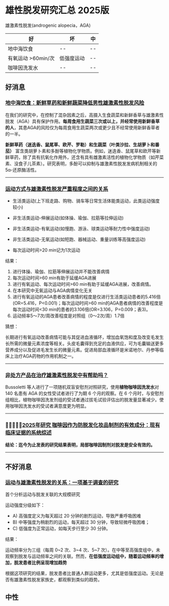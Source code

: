 # 雄性脱发研究汇总 2025版

雄激素性脱发(androgenic alopecia，AGA)

| 好 | 坏 | 中 |
|--------|--------|--------|
| 地中海饮食  | --  | --  |
| 有氧运动 >60min/次  | 低强度运动  | --  |
|咖啡因洗发水|--|--|

## 好消息

### [地中海饮食：新鲜草药和新鲜蔬菜降低男性雄激素性脱发风险](https://pubmed.ncbi.nlm.nih.gov/29181579/)

在我们的研究中，在控制了混杂因素之后，高摄入生食蔬菜和新鲜香草与雄激素性脱发（AGA）具有保护作用。**每周食用生蔬菜三次或以上，并经常使用新鲜香草的人**，其患AGA的风险仅为每周食用生蔬菜两次或更少且不经常使用新鲜香草者的一半。

**新鲜草药（迷迭香、鼠尾草、欧芹、罗勒）和生蔬菜（叶类沙拉、生胡萝卜和番茄）** 富含类胡萝卜素和多酚等植物化学物质。例如，迷迭香、鼠尾草和欧芹等新鲜草药，除了具有抗氧化作用外，还含有具有雌激素活性的植物化学物质（如芹菜素、没食子儿茶素）。研究表明，多酚可以抑制与雄激素性脱发发病机制相关的 5α-还原酶活性。
***

### [运动方式与雄激素性脱发严重程度之间的关系](https://pubmed.ncbi.nlm.nih.gov/34382589/)
* 生活类运动(上下班走路、购物、骑车等日常生活体能类运动，此类运动强度较小)
* 非生活类运动-伸展运动(如体操、瑜伽、拉筋等拉伸运动)
* 非生活类运动-有氧运动(如慢跑、游泳、球类运动等耐力性中强度运动)
* 非生活类运动-无氧运动(如短跑、器械运动、重量训练等高强度运动)

* 每次运动时间>20 min记为1次运动

结果：

1. 进行体操、瑜伽、拉筋等伸展运动并不能改善病情
2. 每次运动时间>60 min有助于延缓AGA进展
3. 进行有氧运动、每次运动时间>60 min有助于延缓AGA进展，改善病情。
4. 在本研究中无氧运动与AGA病情变化无关
5. 进行有氧运动的AGA患者改善病情的程度是仅进行生活类运动患者的5.416倍(OR=5.416，P<0.001)；每次运动时间>60 min的AGA患者病情的改善程度是每次运动时间<30 min的患者的3.106倍(OR=3.106，P=0.009；表3)。
6. 运动频率5～7次/周改善程度是对照组（0～2次/周）1.7倍

猜想：

长期进行有氧运动改善病情可能与其促进血液循环，增加血氧饱和度及改变毛发生长所需的微量元素浓度等相关。头皮毛囊得到充足的血液供应，可为毛囊输送更多营养成分以及促进毛发生长的微量元素。促进局部血液循环是米诺地尔、丹参等临床上治疗AGA药物的作用机制之一。

***

### [非处方产品在治疗雄激素性脱发中有帮助吗？](https://pubmed.ncbi.nlm.nih.gov/40475103/)

Bussoletti 等人进行了一项随机双盲安慰剂对照研究，使用**植物咖啡因洗发水**对 140 名患有 AGA 的女性受试者进行了为期 6 个月的观察。在 6 个月时，与安慰剂组相比，植物咖啡因洗发剂组的受试者通过拔毛试验评估出的脱发量显著减少。使用咖啡因洗发水的受试者满意度更为明显。

***

### 🌟🌟🌟🌟🌟[2025年研究 咖啡因作为防脱发化妆品制剂的有效成分：现有临床证据的系统综述](https://pubmed.ncbi.nlm.nih.gov/39997270/)
**结论：迄今为止发表的研究结果表明，局部咖啡因制剂对脱发是安全有效的。**

***

## 不好消息

### [运动与雄激素性脱发的关系：一项基于调查的研究](https://pmc.ncbi.nlm.nih.gov/articles/PMC5500728/)

首个分析运动与脱发关联的大规模研究

运动强度分级如下：
* A) 高强度定义为每天超过 20 分钟的剧烈运动，导致严重呼吸困难
* B) 中等强度为稍剧烈的运动，每天超过 30 分钟，导致轻微呼吸困难；
* C) 低强度为正常运动，如每天步行至少 30 分钟。

结果：

运动频率分为三组（每周 0~2 次、3~4 次、5~7 次）。在中等至高强度组中，未观察到脱发与运动频率之间的关联。然而，**在低强度运动组中，随着运动频率的增加，脱发患者比例呈现增加趋势** 

根据这项研究的结果，脱发患者比普通人群运动更多，尤其是低强度运动。无论是否有雄激素性脱发家族史，都观察到类似的趋势。

## 中性
